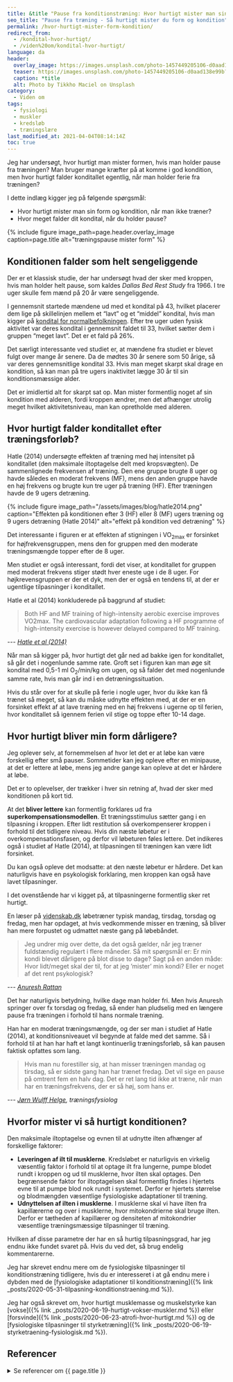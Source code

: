```yaml
---
title: &title "Pause fra konditionstræning: Hvor hurtigt mister man sin form og kondition?"
seo_title: "Pause fra træning - Så hurtigt mister du form og kondition"
permalink: /hvor-hurtigt-mister-form-kondition/
redirect_from:
  - /kondital-hvor-hurtigt/
  - /viden%20om/kondital-hvor-hurtigt/
language: da
header:
  overlay_image: https://images.unsplash.com/photo-1457449205106-d0aad138e99b?ixlib=rb-1.2.1&ixid=eyJhcHBfaWQiOjEyMDd9&auto=format&fit=crop&w=1950&q=80
  teaser: https://images.unsplash.com/photo-1457449205106-d0aad138e99b?ixlib=rb-1.2.1&ixid=eyJhcHBfaWQiOjEyMDd9&auto=format&fit=crop&w=400&q=80
  caption: *title
  alt: Photo by Tikkho Maciel on Unsplash
category:
  - Viden om
tags:
  - fysiologi
  - muskler
  - kredsløb
  - træningslære
last_modified_at: 2021-04-04T08:14:14Z
toc: true
---
```


Jeg har undersøgt, hvor hurtigt man mister formen, hvis man holder pause fra træningen? Man bruger mange kræfter på at komme i god kondition, men hvor hurtigt falder konditallet egentlig, når man holder ferie fra træningen?

I dette indlæg kigger jeg på følgende spørgsmål:

- Hvor hurtigt mister man sin form og kondition, når man ikke træner?
- Hvor meget falder dit kondital, når du holder pause?

{% include figure image_path=page.header.overlay_image caption=page.title alt="træningspause mister form" %}

## Konditionen falder som helt sengeliggende

Der er et klassisk studie, der har undersøgt hvad der sker med kroppen, hvis man holder helt pause, som kaldes _Dallas Bed Rest Study_ fra 1966. I tre uger skulle fem mænd på 20 år være sengeliggende.

I gennemsnit startede mændene ud med et kondital på 43, hvilket placerer dem lige på skillelinjen mellem et “lavt” og et “middel” kondital, hvis man kigger på [kondital for normalbefolkningen](/kondital/). Efter tre uger uden fysisk aktivitet var deres kondital i gennemsnit faldet til 33, hvilket sætter dem i gruppen “meget lavt”. Det er et fald på 26%.

Det særligt interessante ved studiet er, at mændene fra studiet er blevet fulgt over mange år senere. Da de mødtes 30 år senere som 50 årige, så var deres gennemsnitlige kondital 33. Hvis man meget skarpt skal drage en kondition, så kan man på tre ugers inaktivitet lægge 30 år til sin konditionsmæssige alder.

Det er imidlertid alt for skarpt sat op. Man mister formentlig noget af sin kondition med alderen, fordi kroppen ændrer, men det afhænger utrolig meget hvilket aktivitetsniveau, man kan opretholde med alderen.

## Hvor hurtigt falder konditallet efter træningsforløb?

Hatle (2014) undersøgte effekten af træning med høj intensitet på konditallet (den maksimale iltoptagelse delt med kropsvægten). De sammenlignede frekvensen af træning. Den ene gruppe brugte 8 uger og havde således en moderat frekvens (MF), mens den anden gruppe havde en høj frekvens og brugte kun tre uger på træning (HF). Efter træningen havde de 9 ugers detræning.

{% include figure image_path="/assets/images/blog/hatle2014.png" caption="Effekten på konditionen efter 3 (HF) eller 8 (MF) ugers træning og 9 ugers detræning (Hatle 2014)" alt="effekt på kondition ved detræning" %}

Det interessante i figuren er at effekten af stigningen i VO<sub>2max</sub> er forsinket for højfrekvensgruppen, mens den for gruppen med den moderate træningsmængde topper efter de 8 uger.

Men studiet er også interessant, fordi det viser, at konditallet for gruppen med moderat frekvens stiger stødt hver eneste uge i de 8 uger. For højkrevensgruppen er der et dyk, men der er også en tendens til, at der er ugentlige tilpasninger i konditallet.

Hatle et al (2014) konkluderede på baggrund af studiet:

> Both HF and MF training of high-intensity aerobic exercise improves VO2max. The cardiovascular adaptation following a HF programme of high-intensity exercise is however delayed compared to MF training.

--- <cite>[Hatle et al (2014)](https://doi.org/10.1371/journal.pone.0088375)</cite>

Når man så kigger på, hvor hurtigt det går ned ad bakke igen for konditallet, så går det i nogenlunde samme rate. Groft set i figuren kan man øge sit kondital med 0,5-1 ml O<sub>2</sub>/min/kg om ugen, og så falder det med nogenlunde samme rate, hvis man går ind i en detræningssituation.

Hvis du står over for at skulle på ferie i nogle uger, hvor du ikke kan få trænet så meget, så kan du måske udnytte effekten med, at der er en forsinket effekt af at lave træning med en høj frekvens i ugerne op til ferien, hvor konditallet så igennem ferien vil stige og toppe efter 10-14 dage.

## Hvor hurtigt bliver min form dårligere?

Jeg oplever selv, at fornemmelsen af hvor let det er at løbe kan være forskellig efter små pauser. Sommetider kan jeg opleve efter en minipause, at det er lettere at løbe, mens jeg andre gange kan opleve at det er hårdere at løbe.

Det er to oplevelser, der trækker i hver sin retning af, hvad der sker med konditionen på kort tid.

At det **bliver lettere** kan formentlig forklares ud fra **superkompensationsmodellen**. Et træningsstimulus sætter gang i en tilpasning i kroppen. Efter lidt restitution så overkompenserer kroppen i forhold til det tidligere niveau. Hvis din næste løbetur er i overkompensationsfasen, og derfor vil løbeturen føles lettere. Det indikeres også i studiet af Hatle (2014), at tilpasningen til træningen kan være lidt forsinket.

Du kan også opleve det modsatte: at den næste løbetur er hårdere. Det kan naturligvis have en psykologisk forklaring, men kroppen kan også have lavet tilpasninger.

I det ovenstående har vi kigget på, at tilpasningerne formentlig sker ret hurtigt.

En læser på [videnskab.dk](https://videnskab.dk/sporg-videnskaben/hvor-hurtigt-bliver-min-kondition-darligere) løbetræner typisk mandag, tirsdag, torsdag og fredag, men har opdaget, at hvis vedkommende misser en træning, så bliver han mere forpustet og udmattet næste gang på løbebåndet.

> Jeg undrer mig over dette, da det også gælder, når jeg træner fuldstændig regulært i flere måneder. Så mit spørgsmål er: Er min kondi blevet dårligere på blot disse to dage? Sagt på en anden måde: Hvor lidt/meget skal der til, for at jeg ’mister’ min kondi? Eller er noget af det rent psykologisk?

--- <cite>[Anuresh Rattan](https://videnskab.dk/sporg-videnskaben/hvor-hurtigt-bliver-min-kondition-darligere)</cite>

Det har naturligvis betydning, hvilke dage man holder fri. Men hvis Anuresh springer over fx torsdag og fredag, så ender han pludselig med en længere pause fra træningen i forhold til hans normale træning.

Han har en moderat træningsmængde, og der ser man i studiet af Hatle (2014), at konditionsniveauet vil begynde at falde med det samme. Så i forhold til at han har haft et langt kontinuerlig træningsforløb, så kan pausen faktisk opfattes som lang.

> Hvis man nu forestiller sig, at han misser træningen mandag og tirsdag, så er sidste gang han har trænet fredag. Det vil sige en pause på omtrent fem en halv dag. Det er ret lang tid ikke at træne, når man har en træningsfrekvens, der er så høj, som hans er.

--- <cite>[Jørn Wulff Helge](https://videnskab.dk/sporg-videnskaben/hvor-hurtigt-bliver-min-kondition-darligere), træningsfysiolog</cite>

## Hvorfor mister vi så hurtigt konditionen?

Den maksimale iltoptagelse og evnen til at udnytte ilten afhænger af forskellige faktorer:

- **Leveringen af ilt til musklerne**. Kredsløbet er naturligvis en virkelig væsentlig faktor i forhold til at optage ilt fra lungerne, pumpe blodet rundt i kroppen og ud til musklerne, hvor ilten skal optages. Den begrænsende faktor for iltoptagelsen skal formentlig findes i hjertets evne til at pumpe blod nok rundt i systemet. Derfor er hjertets størrelse og blodmængden væsentlige fysiologiske adaptationer til træning.
- **Udnyttelsen af ilten i musklerne**. I musklerne skal vi have ilten fra kapillærerne og over i musklerne, hvor mitokondrierne skal bruge ilten. Derfor er tætheden af kapillærer og densiteten af mitokondrier væsentlige træningsmæssige tilpasninger til træning.

Hvilken af disse parametre der har en så hurtig tilpasningsgrad, har jeg endnu ikke fundet svaret på. Hvis du ved det, så brug endelig kommentarerne.

Jeg har skrevet endnu mere om de fysiologiske tilpasninger til konditionstræning tidligere, hvis du er interesseret i at gå endnu mere i dybden med de [fysiologiske adaptationer til konditionstræning]({% link _posts/2020-05-31-tilpasning-konditionstraening.md %}).

Jeg har også skrevet om, hvor hurtigt musklemasse og muskelstyrke kan [vokse]({% link _posts/2020-06-19-hurtigt-vokser-muskler.md %}) eller [forsvinde]({% link _posts/2020-06-23-atrofi-hvor-hurtigt.md %}) og de [fysiologiske tilpasninger til styrketræning]({% link _posts/2020-06-19-styrketraening-fysiologisk.md %}).

## Referencer

<details markdown="1">
  <summary>Se referencer om {{ page.title }}</summary>

- Hatle, Håvard, Per Kristian Støbakk, Harald Edvard Mølmen, Eivind Brønstad, Arnt Erik Tjønna, Sigurd Steinshamn, Eirik Skogvoll, Ulrik Wisløff, Charlotte Björk Ingul, og Øivind Rognmo. 2014. “Effect of 24 Sessions of High-Intensity Aerobic Interval Training Carried out at Either High or Moderate Frequency, a Randomized Trial”. Redigeret af Conrad P. Earnest. PLoS ONE 9 (2): e88375. <https://doi.org/10.1371/journal.pone.0088375>.
- Saltin, B., G. Blomqvist, J. H. Mitchell, R. L. Johnson, K. Wildenthal, og C. B. Chapman. 1968. “Response to Exercise after Bed Rest and after Training”. Circulation 38 (5 Suppl): VII1-78.
- McGavock, Jonathan M., Jeffrey L. Hastings, Peter G. Snell, Darren K. McGuire, Eric L. Pacini, Benjamin D. Levine, og Jere H. Mitchell. 2009. “A Forty-Year Follow-up of the Dallas Bed Rest and Training Study: The Effect of Age on the Cardiovascular Response to Exercise in Men”. The Journals of Gerontology. Series A, Biological Sciences and Medical Sciences 64 (2): 293–99. <https://doi.org/10.1093/gerona/gln025>.
- McGuire, D. K., B. D. Levine, J. W. Williamson, P. G. Snell, C. G. Blomqvist, B. Saltin, og J. H. Mitchell. 2001. “A 30-Year Follow-up of the Dallas Bedrest and Training Study: II. Effect of Age on Cardiovascular Adaptation to Exercise Training”. Circulation 104 (12): 1358–66.
- McGuire Darren K., Levine Benjamin D., Williamson Jon W., Snell Peter G., Blomqvist C. Gunnar, Saltin Bengt, og Mitchell Jere H. 2001. “A 30-Year Follow-Up of the Dallas Bed Rest and Training Study”. Circulation 104 (12): 1350–57. <https://doi.org/10.1161/circ.104.12.1350>.
- Mitchell, Jere H., Benjamin D. Levine, og Darren K. McGuire. 2019. “The Dallas Bed Rest and Training Study: Revisited After 50 Years”. Circulation 140 (16): 1293–95. <https://doi.org/10.1161/CIRCULATIONAHA.119.041046>.
</details>
